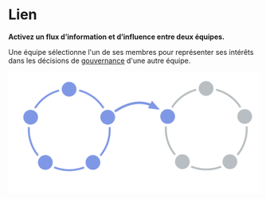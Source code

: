 # Lien

<summary>
<strong>Activez un flux d’information et d’influence entre deux équipes.</strong>
</summary>

Une équipe sélectionne l'un de ses membres pour représenter ses intérêts dans les décisions de [gouvernance](glossary:governance) d'une autre équipe.

![Un cercle lié à un autre cercle](img/structural-patterns/link.png)